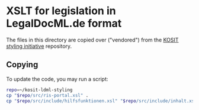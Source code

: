 # XSLT for legislation in LegalDocML.de format

The files in this directory are copied over ("vendored") from the [KOSIT styling initiative](https://projekte.kosit.org/ldml_de/styling) repository.

## Copying
To update the code, you may run a script:

```bash
repo=~/kosit-ldml-styling
cp "$repo/src/ris-portal.xsl" .
cp "$repo/src/include/hilfsfunktionen.xsl" "$repo/src/include/inhalt.xsl" ./include
```
